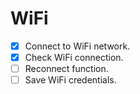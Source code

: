 # WiFi

- [x] Connect to WiFi network.
- [x] Check WiFi connection.
- [ ] Reconnect function.
- [ ] Save WiFi credentials.
